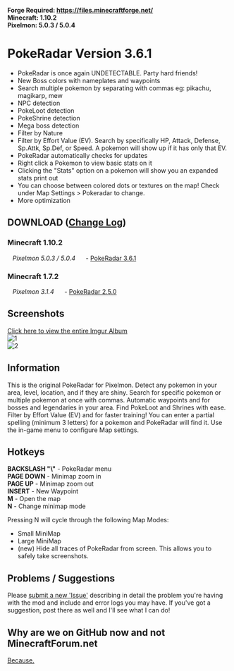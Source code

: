 **Forge Required: https://files.minecraftforge.net/**  
**Minecraft: 1.10.2**  
**Pixelmon: 5.0.3 / 5.0.4**  

# PokeRadar Version 3.6.1
- PokeRadar is once again UNDETECTABLE. Party hard friends!
- New Boss colors with nameplates and waypoints
- Search multiple pokemon by separating with commas eg: pikachu, magikarp, mew
- NPC detection
- PokeLoot detection
- PokeShrine detection
- Mega boss detection
- Filter by Nature
- Filter by Effort Value (EV). Search by specifically HP, Attack, Defense, Sp.Attk, Sp.Def, or Speed. A pokemon will show up if it has only that EV.
- PokeRadar automatically checks for updates
- Right click a Pokemon to view basic stats on it
- Clicking the "Stats" option on a pokemon will show you an expanded stats print out
- You can choose between colored dots or textures on the map! Check under Map Settings > Pokeradar to change.
- More optimization
  

## DOWNLOAD ([Change Log](https://github.com/kcaf/PokeRadar/wiki/Change-Log))

### Minecraft 1.10.2
&nbsp;&nbsp; *Pixelmon 5.0.3 / 5.0.4*
&nbsp;&nbsp;&nbsp;&nbsp; - [PokeRadar 3.6.1](https://mega.nz/#!t64BhDxJ!zPdfVgTSHs_RKk51-epxnYskPGEcoi9XPOHhVeTXtMU)

### Minecraft 1.7.2
&nbsp;&nbsp; *Pixelmon 3.1.4*
&nbsp;&nbsp;&nbsp;&nbsp; - [PokeRadar 2.5.0](https://mega.nz/#!JjpGRB6R!N9NpuQssoPmai9kqCkRMhmjsBbOYquoOlgy22zuPQOI)
  

## Screenshots
[Click here to view the entire Imgur Album](https://imgur.com/a/H2aqG)  
![1](https://i.imgur.com/0vMqhBo.png)  
![2](https://i.imgur.com/Bgibxgf.png)  


## Information

This is the original PokeRadar for Pixelmon. Detect any pokemon in your area, level, location, and if they are shiny. Search for specific pokemon or multiple pokemon at once with commas. Automatic waypoints and for bosses and legendaries in your area. Find PokeLoot and Shrines with ease. Filter by Effort Value (EV) and for faster training! You can enter a partial spelling (minimum 3 letters) for a pokemon and PokeRadar will find it. Use the in-game menu to configure Map settings.
  

## Hotkeys

**BACKSLASH "\\"** - PokeRadar menu  
**PAGE DOWN** - Minimap zoom in  
**PAGE UP** - Minimap zoom out  
**INSERT** - New Waypoint  
**M** - Open the map  
**N** - Change minimap mode  

Pressing N will cycle through the following Map Modes:  
- Small MiniMap
- Large MiniMap
- (new) Hide all traces of PokeRadar from screen. This allows you to safely take screenshots.
  

## Problems / Suggestions
Please [submit a new 'Issue'](https://github.com/kcaf/PokeRadar/issues/new) describing in detail the problem you're having with the mod and include and error logs you may have. If you've got a suggestion, post there as well and I'll see what I can do!
  

## Why are we on GitHub now and not MinecraftForum.net
[Because.](https://i.imgur.com/775rSxd.png)


